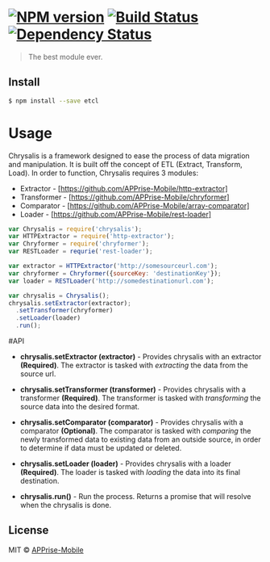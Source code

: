 #  [![NPM version][npm-image]][npm-url] [![Build Status][travis-image]][travis-url] [![Dependency Status][daviddm-image]][daviddm-url]

> The best module ever.


## Install

```sh
$ npm install --save etcl
```


# Usage
Chrysalis is a framework designed to ease the process of data migration and manipulation.  It is built off the concept of ETL (Extract, Transform, Load).  In order to function, Chrysalis requires 3 modules:
- Extractor - [https://github.com/APPrise-Mobile/http-extractor]
- Transformer - [https://github.com/APPrise-Mobile/chryformer]
- Comparator - [https://github.com/APPrise-Mobile/array-comparator]
- Loader - [https://github.com/APPrise-Mobile/rest-loader]

```js
var Chrysalis = require('chrysalis');
var HTTPExtractor = require('http-extractor');
var Chryformer = require('chryformer');
var RESTLoader = requrie('rest-loader');

var extractor = HTTPExtractor('http://somesourceurl.com');
var chryformer = Chryformer({sourceKey: 'destinationKey'});
var loader = RESTLoader('http://somedestinationurl.com');

var chrysalis = Chrysalis();
chrysalis.setExtractor(extractor);
  .setTransformer(chryformer)
  .setLoader(loader)
  .run();
```
#API
- **chrysalis.setExtractor (extractor)** - Provides chrysalis with an extractor **(Required)**.  The extractor is tasked with *extracting* the data from the source url.

- **chrysalis.setTransformer (transformer)** - Provides chrysalis with a transformer **(Required)**.  The transformer is tasked with *transforming* the source data into the desired format.

- **chrysalis.setComparator (comparator)** - Provides chrysalis with a comparator **(Optional)**.  The comparator is tasked with *comparing* the newly transformed data to existing data from an outside source, in order to determine if data must be updated or deleted.

- **chrysalis.setLoader (loader)** - Provides chrysalis with a loader **(Required)**.  The loader is tasked with *loading* the data into its final destination.

- **chrysalis.run()** - Run the process. Returns a promise that will resolve when the chrysalis is done.

## License

MIT © [APPrise-Mobile]()


[npm-image]: https://badge.fury.io/js/etcl.svg
[npm-url]: https://npmjs.org/package/etcl
[travis-image]: https://travis-ci.org/frankros91/etcl.svg?branch=master
[travis-url]: https://travis-ci.org/frankros91/etcl
[daviddm-image]: https://david-dm.org/frankros91/etcl.svg?theme=shields.io
[daviddm-url]: https://david-dm.org/frankros91/etcl
